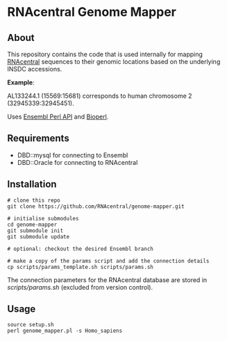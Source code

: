 # RNAcentral Genome Mapper

## About

This repository contains the code that is used internally for
mapping [RNAcentral](http://rnacentral.org) sequences to their genomic locations
based on the underlying INSDC accessions.

**Example**:

AL133244.1 (15569:15681) corresponds to human chromosome 2 (32945339:32945451).

Uses [Ensembl Perl API](http://www.ensembl.org/info/docs/api/index.html) and [Bioperl](http://www.bioperl.org/).

## Requirements

* DBD::mysql for connecting to Ensembl
* DBD::Oracle for connecting to RNAcentral

## Installation

```
# clone this repo
git clone https://github.com/RNAcentral/genome-mapper.git

# initialise submodules
cd genome-mapper
git submodule init
git submodule update

# optional: checkout the desired Ensembl branch

# make a copy of the params script and add the connection details
cp scripts/params_template.sh scripts/params.sh
```

The connection parameters for the RNAcentral database are stored in *scripts/params.sh* (excluded from version control).

## Usage

```
source setup.sh
perl genome_mapper.pl -s Homo_sapiens
```
